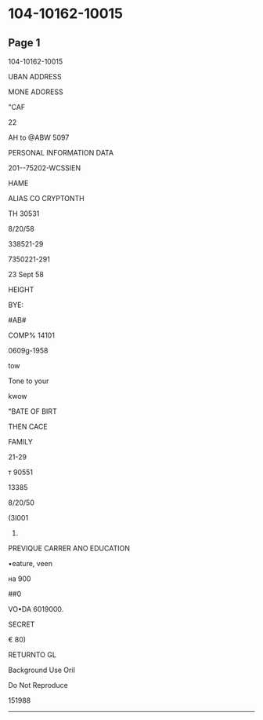 # 104-10162-10015

## Page 1

104-10162-10015

UBAN ADDRESS

MONE ADORESS

"CAF

22

AH to @ABW 5097

PERSONAL INFORMATION DATA

201--75202-WCSSIEN

HAME

ALIAS CO CRYPTONTH

TH 30531

8/20/58

338521-29

7350221-291

23 Sept 58

HEIGHT

BYE:

#АВ#

COMP% 14101

0609g-1958

tow

Tone to your

kwow

"BATE OF BIRT

THEN CACE

FAMILY

21-29

т 90551

13385

8/20/50

(3I001

01.

PREVIQUE CARRER ANO EDUCATION

•eature, veen

на 900

##0

VO•DA 6019000.

SECRET

€ 80)

RETURNTO GL

Background Use Oril

Do Not Reproduce

151988

---

